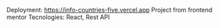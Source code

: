 Deployment: https://info-countries-five.vercel.app
Project from frontend mentor 
Tecnologies: React, Rest API